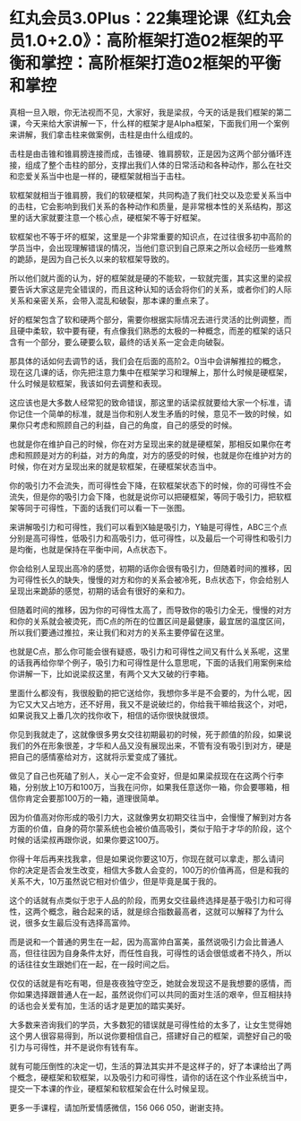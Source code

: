 # 红丸会员3.0Plus：22集理论课《红丸会员1.0+2.0》：高阶框架打造02框架的平衡和掌控：高阶框架打造02框架的平衡和掌控

真相一旦入眼，你无法视而不见，大家好，我是梁叔，今天的话是我们框架的第二课，今天来给大家讲解一下，什么样的框架才是Alpha框架，下面我们用一个案例来讲解，我们拿击柱来做案例，击柱是由什么组成的。

击柱是由击锥和锥肩膀连接而成，击锥硬、锥肩膀软，正是因为这两个部分循环连接，组成了整个击柱的部分，支撑出我们人体的日常活动和各种动作，那么在社交和恋爱关系当中也是一样的，硬框架就相当于击柱。

软框架就相当于锥肩膀，我们的软硬框架，共同构造了我们社交以及恋爱关系当中的击柱，它会影响到我们关系的各种动作和质量，是非常根本性的关系结构，那这里的话大家就要注意一个核心点，硬框架不等于好框架。

软框架也不等于坏的框架，这里是一个非常重要的知识点，在过往很多初中高阶的学员当中，会出现理解错误的情况，当他们意识到自己原来之所以会经历一些难熬的跪舔，是因为自己长久以来的软框架导致的。

所以他们就片面的认为，好的框架就是硬的不能软，一软就完蛋，其实这里的梁叔要告诉大家这是完全错误的，而且这种认知的话会将你们的关系，或者你们的人际关系和亲密关系，会带入混乱和破裂，那本课的重点来了。

好的框架包含了软和硬两个部分，需要你根据实际情况去进行灵活的比例调整，而且硬中柔软，软中要有硬，有点像我们熟悉的太极的一种概念，而差的框架的话只含有一个部分，要么硬要么软，最终的话关系一定会走向破裂。

那具体的话如何去调节的话，我们会在后面的高阶2。0当中会讲解推拉的概念，现在这几课的话，你先把注意力集中在框架学习和理解上，那什么时候是硬框架，什么时候是软框架，我该如何去调整和表现。

这应该也是大多数人经常犯的致命错误，那这里的话梁叔就要给大家一个标准，请你记住一个简单的标准，就是当你和别人发生矛盾的时候，意见不一致的时候，如果你只考虑和照顾自己的利益，自己的角度，自己的感受的时候。

也就是你在维护自己的时候，你在对方呈现出来的就是硬框架，那相反如果你在考虑和照顾是对方的利益，对方的角度，对方的感受的时候，也就是你在维护对方的时候，你在对方呈现出来的就是软框架，在硬框架状态当中。

你的吸引力不会流失，而可得性会下降，在软框架状态下的时候，你的可得性不会流失，但是你的吸引力会下降，也就是说你可以把硬框架，等同于吸引力，把软框架等同于可得性，下面的话我们可以看一下一张图。

来讲解吸引力和可得性，我们可以看到X轴是吸引力，Y轴是可得性，ABC三个点分别是高可得性，低吸引力和高吸引力，低可得性，以及最后一个可得性和吸引力是均衡，也就是保持在平衡中间，A点状态下。

你会给别人呈现出高冷的感觉，初期的话你会很有吸引力，但随着时间的推移，因为可得性长久的缺失，慢慢的对方和你的关系会被冷死，B点状态下，你会给别人呈现出来跪舔的感觉，初期的话会有很好的亲和力。

但随着时间的推移，因为你的可得性太高了，而导致你的吸引力全无，慢慢的对方和你的关系就会被烫死，而C点的所在的位置区间是最健康，最宜居的温度区间，所以我们要通过推拉，来让我们和对方的关系主要停留在这里。

也就是C点，那么你可能会很有疑惑，吸引力和可得性之间又有什么关系呢，这里的话我再给你举个例子，吸引力和可得性是什么意思呢，下面的话我们用案例来给你讲解一下，比如说梁叔这里，有两个又大又破的行李箱。

里面什么都没有，我很殷勤的把它送给你，我想你多半是不会要的，为什么呢，因为它又大又占地方，还不好用，我又不是说破烂的，你给我干嘛给我这个，对吧，如果说我又上番几次的找你收下，相信的话你很快就很烦。

你见到我就走了，这就像很多男女交往初期最初的时候，死于颜值的阶段，如果说我们的外在形象很差，才华和人品又没有展现出来，不管有没有吸引到对方，硬是把自己的感情塞给对方，这就将示爱变成了骚扰。

做见了自己也死磕了别人，关心一定不会变好，但是如果梁叔现在在这两个行李箱，分别放上10万和100万，当我在问你，如果我任意送你一箱，你会要哪箱，相信你肯定会要那100万的一箱，道理很简单。

因为价值高对你形成的吸引力大，这就像男女初期交往当中，会慢慢了解到对方各方面的价值，自身的荷尔蒙系统也会被价值高吸引，类似于陷于才华的阶段，这个时候的话梁叔再跟你说，如果你要这100万。

你得十年后再来找我拿，但是如果说你要这10万，你现在就可以拿走，那么请问你的决定是否会发生改变，相信大多数人会变的，100万的价值再高，但是和我的关系不大，10万虽然说它相对价值少，但是毕竟是属于我的。

这个的话就有点类似于忠于人品的阶段，而男女交往最终选择是基于吸引力和可得性，这两个概念，融合起来的话，就是综合指数最高者，这就可以解释了为什么说，很多女生最后没有选择高富帅。

而是说和一个普通的男生在一起，因为高富帅白富美，虽然说吸引力会比普通人高，但往往因为自身条件太好，而任性自我，可得性的话会很低或者不持久，所以的话往往女生跟她们在一起，在一段时间之后。

仅仅的话就是有吃有喝，但是夜夜独守空乏，她就会发现这不是我想要的感情，而你如果选择跟普通人在一起，虽然说你们可以共同的面对生活的艰辛，但互相扶持的话也会关爱有加，生活的话才是更加的踏实美好。

大多数来咨询我们的学员，大多数犯的错误就是可得性给的太多了，让女生觉得她这个男人很容易得到，所以说你要相信自己，搭建好自己的框架，调整好自己的吸引力与可得性，并不是说你有钱有车。

就有可能压倒性的决定一切，生活的算法其实并不是这样子的，好了本课给出了两个概念，硬框架和软框架，以及吸引力和可得性，请你的话在这个作业系统当中，提交一下本课的作业，硬框架和软框架会在什么时候呈现。

更多一手课程，请加所爱情感微信，156 066 050，谢谢支持。